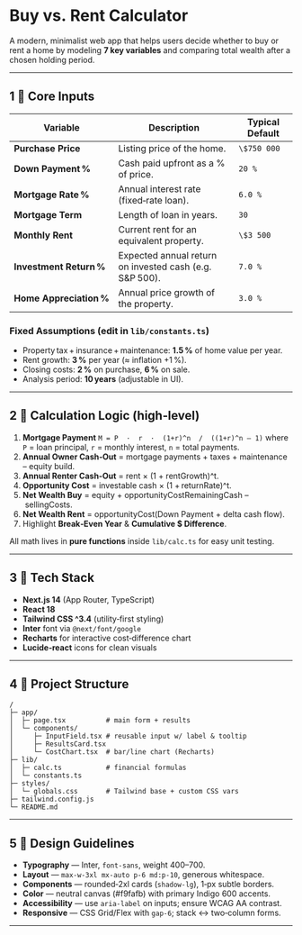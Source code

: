 # Buy vs. Rent Calculator

A modern, minimalist web app that helps users decide whether to buy or rent a home by modeling **7 key variables** and comparing total wealth after a chosen holding period.

---

## 1 ️⃣ Core Inputs

| Variable                | Description                                              | Typical Default |
| ----------------------- | -------------------------------------------------------- | --------------- |
| **Purchase Price**      | Listing price of the home.                               | `\$750 000`     |
| **Down Payment %**      | Cash paid upfront as a % of price.                       | `20 %`          |
| **Mortgage Rate %**     | Annual interest rate (fixed‑rate loan).                  | `6.0 %`         |
| **Mortgage Term**       | Length of loan in years.                                 | `30`            |
| **Monthly Rent**        | Current rent for an equivalent property.                 | `\$3 500`       |
| **Investment Return %** | Expected annual return on invested cash (e.g. S\&P 500). | `7.0 %`         |
| **Home Appreciation %** | Annual price growth of the property.                     | `3.0 %`         |

### Fixed Assumptions (edit in `lib/constants.ts`)

* Property tax + insurance + maintenance: **1.5 %** of home value per year.
* Rent growth: **3 %** per year (≈ inflation +1 %).
* Closing costs: **2 %** on purchase, **6 %** on sale.
* Analysis period: **10 years** (adjustable in UI).

---

## 2 ️⃣ Calculation Logic (high‑level)

1. **Mortgage Payment**
   `M = P  ·  r  ·  (1+r)^n  /  ((1+r)^n – 1)`
   where `P` = loan principal, `r` = monthly interest, `n` = total payments.
2. **Annual Owner Cash‑Out** = mortgage payments + taxes + maintenance – equity build.
3. **Annual Renter Cash‑Out** = rent × (1 + rentGrowth)^t.
4. **Opportunity Cost** = investable cash × (1 + returnRate)^t.
5. **Net Wealth Buy** = equity + opportunityCostRemainingCash – sellingCosts.
6. **Net Wealth Rent** = opportunityCost(Down Payment + delta cash flow).
7. Highlight **Break‑Even Year** & **Cumulative \$ Difference**.

All math lives in **pure functions** inside `lib/calc.ts` for easy unit testing.

---

## 3 ️⃣ Tech Stack

* **Next.js 14** (App Router, TypeScript)
* **React 18**
* **Tailwind CSS ^3.4** (utility‑first styling)
* **Inter** font via `@next/font/google`
* **Recharts** for interactive cost‑difference chart
* **Lucide‑react** icons for clean visuals

---

## 4 ️⃣ Project Structure

```
/
├─ app/
│  ├─ page.tsx          # main form + results
│  └─ components/
│     ├─ InputField.tsx # reusable input w/ label & tooltip
│     ├─ ResultsCard.tsx
│     └─ CostChart.tsx  # bar/line chart (Recharts)
├─ lib/
│  ├─ calc.ts           # financial formulas
│  └─ constants.ts
├─ styles/
│  └─ globals.css       # Tailwind base + custom CSS vars
├─ tailwind.config.js
└─ README.md
```

---

## 5 ️⃣ Design Guidelines

* **Typography** — Inter, `font-sans`, weight 400–700.
* **Layout** — `max-w-3xl mx-auto p-6 md:p-10`, generous whitespace.
* **Components** — rounded‑2xl cards (`shadow-lg`), 1‑px subtle borders.
* **Color** — neutral canvas (#f9fafb) with primary Indigo 600 accents.
* **Accessibility** — use `aria-label` on inputs; ensure WCAG AA contrast.
* **Responsive** — CSS Grid/Flex with `gap‑6`; stack ↔ two‑column forms.

---
